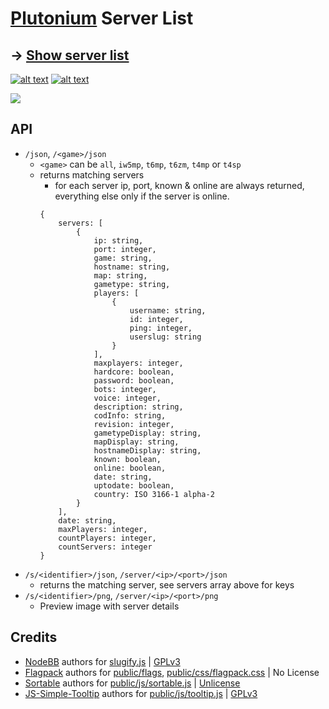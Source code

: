 # [Plutonium](https://plutonium.pw) Server List

## -> [Show server list](https://list.plutools.pw)

[![alt text](https://plutools.pw/assets/img/plutools_64.png)](https://plutools.pw/) [![alt text](http://i.epvpimg.com/2m4qdab.png)](https://discord.gg/SnJQusteNZ) 

![](https://screen.sbs/i/nub625vm.png)

## API
- ```/json```, ```/<game>/json```
  - ```<game>``` can be ```all```, ```iw5mp```, ```t6mp```, ```t6zm```, ```t4mp``` or ```t4sp```
  - returns matching servers
    - for each server ip, port, known & online are always returned, everything else only if the server is online.
    ```
    {
        servers: [
            {
                ip: string,
                port: integer,
                game: string,
                hostname: string,
                map: string,
                gametype: string,
                players: [
                    {
                        username: string,
                        id: integer,
                        ping: integer,
                        userslug: string
                    }
                ],
                maxplayers: integer,
                hardcore: boolean,
                password: boolean,
                bots: integer,
                voice: integer,
                description: string,
                codInfo: string,
                revision: integer,
                gametypeDisplay: string,
                mapDisplay: string,
                hostnameDisplay: string,
                known: boolean,
                online: boolean,
                date: string,
                uptodate: boolean,
                country: ISO 3166-1 alpha-2
            }
        ],
        date: string,
        maxPlayers: integer,
        countPlayers: integer,
        countServers: integer
    }
    ```
- ```/s/<identifier>/json```, ```/server/<ip>/<port>/json```
  - returns the matching server, see servers array above for keys
- ```/s/<identifier>/png```, ```/server/<ip>/<port>/png```
  - Preview image with server details

## Credits
- [NodeBB](https://github.com/NodeBB/NodeBB) authors for [slugify.js](slugify.js) | [GPLv3](https://github.com/NodeBB/NodeBB/blob/master/LICENSE)
- [Flagpack](https://github.com/jackiboy/flagpack) authors for [public/flags](public/flags), [public/css/flagpack.css](public/css/flagpack.css) | No License
- [Sortable](https://github.com/tofsjonas/sortable) authors for [public/js/sortable.js](public/js/sortable.js) | [Unlicense](https://github.com/tofsjonas/sortable/blob/main/LICENSE)
- [JS-Simple-Tooltip](https://github.com/wwwebbify/JS-Simple-Tooltip) authors for [public/js/tooltip.js](public/js/tooltip.js) | [GPLv3](https://github.com/wwwebbify/JS-Simple-Tooltip/blob/master/LICENSE)